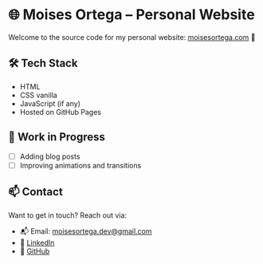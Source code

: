 # 🌐 Moises Ortega – Personal Website

Welcome to the source code for my personal website: [moisesortega.com](https://moisesortega.com) 🚀

## 🛠 Tech Stack

- HTML
- CSS vanilla
- JavaScript (if any)
- Hosted on GitHub Pages

## 🚧 Work in Progress

- [ ] Adding blog posts
- [ ] Improving animations and transitions

## 📫 Contact

Want to get in touch? Reach out via:

- 📬 Email: moisesortega.dev@gmail.com
- 💼 [LinkedIn](https://www.linkedin.com/in/moisesortegaa/)
- 🐙 [GitHub](https://github.com/moisesortegaa)
